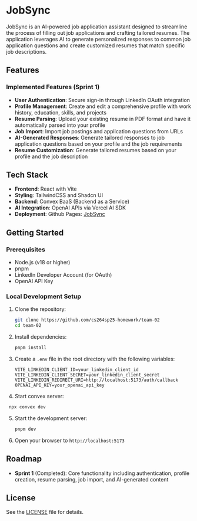 # JobSync

JobSync is an AI-powered job application assistant designed to streamline the process of filling out job applications and crafting tailored resumes. The application leverages AI to generate personalized responses to common job application questions and create customized resumes that match specific job descriptions.


## Features

### Implemented Features (Sprint 1)

- **User Authentication**: Secure sign-in through LinkedIn OAuth integration
- **Profile Management**: Create and edit a comprehensive profile with work history, education, skills, and projects
- **Resume Parsing**: Upload your existing resume in PDF format and have it automatically parsed into your profile
- **Job Import**: Import job postings and application questions from URLs
- **AI-Generated Responses**: Generate tailored responses to job application questions based on your profile and the job requirements
- **Resume Customization**: Generate tailored resumes based on your profile and the job description

## Tech Stack

- **Frontend**: React with Vite
- **Styling**: TailwindCSS and Shadcn UI
- **Backend**: Convex BaaS (Backend as a Service)
- **AI Integration**: OpenAI APIs via Vercel AI SDK
- **Deployment**: Github Pages: [JobSync](https://cs264sp25-homework.github.io/team-02/)

## Getting Started

### Prerequisites

- Node.js (v18 or higher)
- pnpm
- LinkedIn Developer Account (for OAuth)
- OpenAI API Key

### Local Development Setup

1. Clone the repository:
   ```bash
   git clone https://github.com/cs264sp25-homework/team-02
   cd team-02
   ```

2. Install dependencies:
   ```bash
   pnpm install
   ```

3. Create a `.env` file in the root directory with the following variables:
   ```
   VITE_LINKEDIN_CLIENT_ID=your_linkedin_client_id
   VITE_LINKEDIN_CLIENT_SECRET=your_linkedin_client_secret
   VITE_LINKEDIN_REDIRECT_URI=http://localhost:5173/auth/callback
   OPENAI_API_KEY=your_openai_api_key
   ```

4. Start convex server: 
  ```bash
   npx convex dev 
   ```

5. Start the development server:
   ```bash
   pnpm dev
   ```

6. Open your browser to `http://localhost:5173`


## Roadmap

- **Sprint 1** (Completed): Core functionality including authentication, profile creation, resume parsing, job import, and AI-generated content


## License

See the [LICENSE](LICENSE) file for details.
